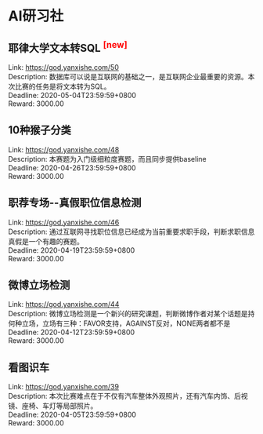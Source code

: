 # AI研习社



## 耶律大学文本转SQL <sup style="color:red">[new]<sup>  

Link: https://god.yanxishe.com/50  
Description: 数据库可以说是互联网的基础之一，是互联网企业最重要的资源。本次比赛的任务是将文本转为SQL。  
Deadline: 2020-05-04T23:59:59+0800  
Reward: 3000.00  


## 10种猴子分类

Link: https://god.yanxishe.com/48  
Description: 本赛题为入门级细粒度赛题，而且同步提供baseline  
Deadline: 2020-04-26T23:59:59+0800  
Reward: 3000.00  


## 职荐专场--真假职位信息检测

Link: https://god.yanxishe.com/46  
Description: 通过互联网寻找职位信息已经成为当前重要求职手段，判断求职信息真假是一个有趣的赛题。  
Deadline: 2020-04-19T23:59:59+0800  
Reward: 3000.00  


## 微博立场检测

Link: https://god.yanxishe.com/44  
Description: 微博立场检测是一个新兴的研究课题，判断微博作者对某个话题是持何种立场，立场有三种：FAVOR支持，AGAINST反对，NONE两者都不是  
Deadline: 2020-04-12T23:59:59+0800  
Reward: 3000.00  


## 看图识车

Link: https://god.yanxishe.com/39  
Description: 本次比赛难点在于不仅有汽车整体外观照片，还有汽车内饰、后视镜、座椅、车灯等局部照片。  
Deadline: 2020-04-05T23:59:59+0800  
Reward: 3000.00  

